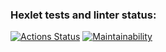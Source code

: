 ### Hexlet tests and linter status:
[![Actions Status](https://github.com/LurkErLV/frontend-project-lvl1/workflows/hexlet-check/badge.svg)](https://github.com/LurkErLV/frontend-project-lvl1/actions)
[![Maintainability](https://api.codeclimate.com/v1/badges/a99a88d28ad37a79dbf6/maintainability)](https://codeclimate.com/github/codeclimate/codeclimate/maintainability)
